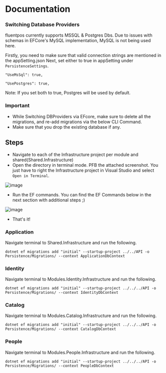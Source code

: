 # Documentation

### Switching Database Providers

fluentpos currently supports MSSQL & Postgres Dbs. Due to issues with schemas in EFCore's MySQL implementation, MySQL is not being used here.

Firstly, you need to make sure that valid connection strings are mentioned in the appSetting.json
Next, set either to true in appSetting under `PersistenceSettings`.

`"UseMsSql": true,`

`"UsePostgres": true,`

Note: If you set both to true, Postgres will be used by default.

### Important 
- While Switching DBProviders via EFcore, make sure to delete all the migrations, and re-add migrations via the below CLI Command.
- Make sure that you drop the existing database if any.

## Steps 
- Navigate to each of the Infrastructure project per module and shared(Shared.Infrastructure)
- Open the directory in terminal mode. PFB the attached screenshot. You just have to right the Infrastructure project in Visual Studio and select `Open in Terminal`.

![image](https://user-images.githubusercontent.com/31455818/122291148-1d211380-cf12-11eb-9f28-35e5ec0989e5.png)
- Run the EF commands. You can find the EF Commands below in the next section with additional steps ;)

![image](https://user-images.githubusercontent.com/31455818/122291196-2d38f300-cf12-11eb-965e-27267fd1fc76.png)
- That's it!



### Application

Navigate terminal to Shared.Infrastructure and run the following.

`dotnet ef migrations add "initial" --startup-project ../../API -o Persistence/Migrations/ --context ApplicationDbContext`

### Identity

Navigate terminal to Modules.Identity.Infrastructure and run the following.

`dotnet ef migrations add "initial" --startup-project ../../../API -o Persistence/Migrations/ --context IdentityDbContext`

### Catalog

Navigate terminal to Modules.Catalog.Infrastructure and run the following.

`dotnet ef migrations add "initial" --startup-project ../../../API -o Persistence/Migrations/ --context CatalogDbContext`

### People

Navigate terminal to Modules.People.Infrastructure and run the following.

`dotnet ef migrations add "initial" --startup-project ../../../API -o Persistence/Migrations/ --context PeopleDbContext`
